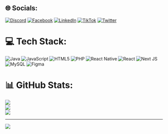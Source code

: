 
## 🌐 Socials:
[![Discord](https://img.shields.io/badge/Discord-%237289DA.svg?logo=discord&logoColor=white)](https://discord.gg/brayandewitt) [![Facebook](https://img.shields.io/badge/Facebook-%231877F2.svg?logo=Facebook&logoColor=white)](https://facebook.com/brayandewitt) [![LinkedIn](https://img.shields.io/badge/LinkedIn-%230077B5.svg?logo=linkedin&logoColor=white)]([https://linkedin.com/in/brayandewitt](https://www.linkedin.com/in/brayan-dewitt-ab6322200/)) [![TikTok](https://img.shields.io/badge/TikTok-%23000000.svg?logo=TikTok&logoColor=white)](https://tiktok.com/@brayandewitt) [![Twitter](https://img.shields.io/badge/Twitter-%231DA1F2.svg?logo=Twitter&logoColor=white)](https://twitter.com/brayandewitt) 

# 💻 Tech Stack:
![Java](https://img.shields.io/badge/java-%23ED8B00.svg?style=for-the-badge&logo=openjdk&logoColor=white) ![JavaScript](https://img.shields.io/badge/javascript-%23323330.svg?style=for-the-badge&logo=javascript&logoColor=%23F7DF1E) ![HTML5](https://img.shields.io/badge/html5-%23E34F26.svg?style=for-the-badge&logo=html5&logoColor=white) ![PHP](https://img.shields.io/badge/php-%23777BB4.svg?style=for-the-badge&logo=php&logoColor=white) ![React Native](https://img.shields.io/badge/react_native-%2320232a.svg?style=for-the-badge&logo=react&logoColor=%2361DAFB) ![React](https://img.shields.io/badge/react-%2320232a.svg?style=for-the-badge&logo=react&logoColor=%2361DAFB) ![Next JS](https://img.shields.io/badge/Next-black?style=for-the-badge&logo=next.js&logoColor=white) ![MySQL](https://img.shields.io/badge/mysql-%2300000f.svg?style=for-the-badge&logo=mysql&logoColor=white) ![Figma](https://img.shields.io/badge/figma-%23F24E1E.svg?style=for-the-badge&logo=figma&logoColor=white)
# 📊 GitHub Stats:
![](https://github-readme-stats.vercel.app/api?username=BrayanDewitt&theme=blueberry&hide_border=false&include_all_commits=false&count_private=false)<br/>
![](https://github-readme-streak-stats.herokuapp.com/?user=BrayanDewitt&theme=blueberry&hide_border=false)<br/>
![](https://github-readme-stats.vercel.app/api/top-langs/?username=BrayanDewitt&theme=blueberry&hide_border=false&include_all_commits=false&count_private=false&layout=compact)

---
[![](https://visitcount.itsvg.in/api?id=BrayanDewitt&icon=0&color=0)](https://visitcount.itsvg.in)

<!-- Proudly created with GPRM ( https://gprm.itsvg.in ) -->
